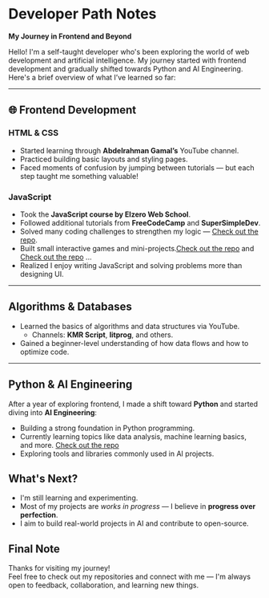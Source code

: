 # Developer Path Notes

**My Journey in Frontend and Beyond**

Hello! I'm a self-taught developer who's been exploring the world of web development and artificial intelligence. My journey started with frontend development and gradually shifted towards Python and AI Engineering. Here's a brief overview of what I’ve learned so far:

---

## 🌐 Frontend Development

### HTML & CSS
- Started learning through **Abdelrahman Gamal’s** YouTube channel.
- Practiced building basic layouts and styling pages.
- Faced moments of confusion by jumping between tutorials — but each step taught me something valuable!

### JavaScript
- Took the **JavaScript course by Elzero Web School**.
- Followed additional tutorials from **FreeCodeCamp** and **SuperSimpleDev**.
- Solved many coding challenges to strengthen my logic — [Check out the repo]([https://github.com/yourusername/javascript-problem-solving](https://github.com/NauRaa-100/javaScript-problem-solving)).
- Built small interactive games and mini-projects.[Check out the repo](https://github.com/NauRaa-100/javascript-Game) and [Check out the repo](https://github.com/NauRaa-100/tic-tac-toe.Javascript) ...
- Realized I enjoy writing JavaScript and solving problems more than designing UI.

---

## Algorithms & Databases

- Learned the basics of algorithms and data structures via YouTube.
  - Channels: **KMR Script**, **litprog**, and others.
- Gained a beginner-level understanding of how data flows and how to optimize code.

---

##  Python & AI Engineering

After a year of exploring frontend, I made a shift toward **Python** and started diving into **AI Engineering**:
- Building a strong foundation in Python programming.
- Currently learning topics like data analysis, machine learning basics, and more. [Check out the repo](https://github.com/NauRaa-100/python-problem-solving)
- Exploring tools and libraries commonly used in AI projects.



##  What's Next?

- I'm still learning and experimenting.
- Most of my projects are *works in progress* — I believe in **progress over perfection**.
- I aim to build real-world projects in AI and contribute to open-source.



## Final Note

Thanks for visiting my journey!  
Feel free to check out my repositories and connect with me — I'm always open to feedback, collaboration, and learning new things.

